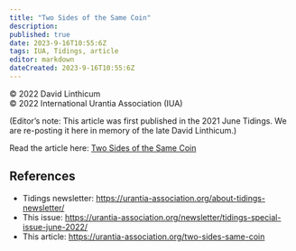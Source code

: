 ```yaml
---
title: "Two Sides of the Same Coin"
description: 
published: true
date: 2023-9-16T10:55:6Z
tags: IUA, Tidings, article
editor: markdown
dateCreated: 2023-9-16T10:55:6Z
---
```


<p class="v-card v-sheet theme--light gray lighten-3 px-2">© 2022 David Linthicum<br>© 2022 International Urantia Association (IUA)</p>

(Editor’s note: This article was first published in the 2021 June Tidings. We are re-posting it here in memory of the late David Linthicum.)

Read the article here: [Two Sides of the Same Coin](/en/article/David_Linthicum/two_sides_same_coin)

## References

- Tidings newsletter: https://urantia-association.org/about-tidings-newsletter/
- This issue: https://urantia-association.org/newsletter/tidings-special-issue-june-2022/
- This article: https://urantia-association.org/two-sides-same-coin